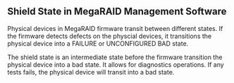 ## Shield State in MegaRAID Management Software ##

Physical devices in MegaRAID firmware transit between different states. If the firmware detects defects on the physcial devices, it transitions the physical device into a FAILURE or UNCONFIGURED BAD state.

The shield state is an intermediate state before the firmware transition the physical device into a bad state. It allows for diagnostics operations. If any tests fails, the physical device will transit into a bad state.
